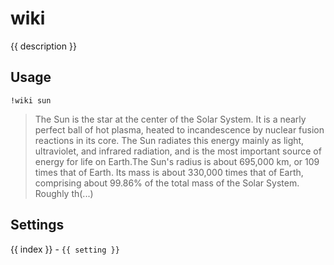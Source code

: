 # wiki

<script setup>
import { settings as s } from "../../settings/wiki.js"
const { description, ...settings } = s
</script>

{{ description }}

## Usage

`!wiki sun`

> The Sun is the star at the center of the Solar System. It is a nearly perfect ball of hot plasma, heated to incandescence by nuclear fusion reactions in its core. The Sun radiates this energy mainly as light, ultraviolet, and infrared radiation, and is the most important source of energy for life on Earth.The Sun's radius is about 695,000 km, or 109 times that of Earth. Its mass is about 330,000 times that of Earth, comprising about 99.86% of the total mass of the Solar System. Roughly th(...) 

## Settings
<div v-for="(setting, index) in settings">
{{ index }} - <code>{{ setting }}</code>
</div>
